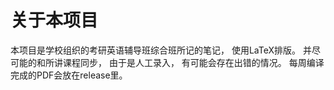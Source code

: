 # 关于本项目

本项目是学校组织的考研英语辅导班综合班所记的笔记，
使用LaTeX排版。
并尽可能的和所讲课程同步，
由于是人工录入，
有可能会存在出错的情况。
每周编译完成的PDF会放在release里。
